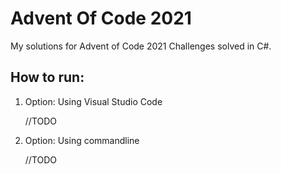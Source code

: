 # Advent Of Code 2021

My solutions for Advent of Code 2021 Challenges solved in C#.

## How to run:
1. Option: Using Visual Studio Code

    //TODO
2. Option: Using commandline

    //TODO